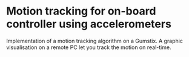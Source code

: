 # Motion tracking for on-board controller using accelerometers

Implementation of a motion tracking algorithm on a Gumstix.
A graphic visualisation on a remote PC let you track the motion on real-time.